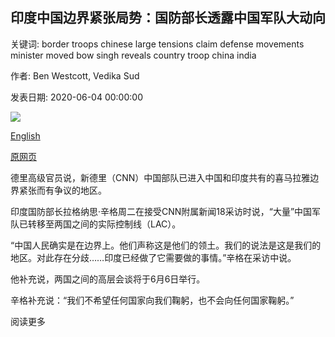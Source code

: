 ## 印度中国边界紧张局势：国防部长透露中国军队大动向

关键词: border troops chinese large tensions claim defense movements minister moved bow singh reveals country troop china india

作者: Ben Westcott, Vedika Sud

发表日期: 2020-06-04 00:00:00

![](https://cdn.cnn.com/cnnnext/dam/assets/200604131317-01-china-india-flag-super-tease.jpg)

[English](India%20China%20border%20tensions%3A%20Defense%20minister%20reveals%20large%20Chinese%20troop%20movements.md)

[原网页](https://edition.cnn.com/2020/06/04/india/china-india-border-standoff-intl-hnk/index.html)

德里高级官员说，新德里（CNN）中国部队已进入中国和印度共有的喜马拉雅边界紧张而有争议的地区。

印度国防部长拉格纳思·辛格周二在接受CNN附属新闻18采访时说，“大量”中国军队已转移至两国之间的实际控制线（LAC）。

“中国人民确实是在边界上。他们声称这是他们的领土。我们的说法是这是我们的地区。对此存在分歧……印度已经做了它需要做的事情。”辛格在采访中说。

他补充说，两国之间的高层会谈将于6月6日举行。

辛格补充说：“我们不希望任何国家向我们鞠躬，也不会向任何国家鞠躬。”

阅读更多
